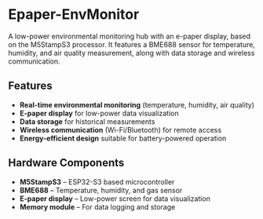 # Epaper-EnvMonitor

A low-power environmental monitoring hub with an e-paper display, based on the M5StampS3 processor. It features a BME688 sensor for temperature, humidity, and air quality measurement, along with data storage and wireless communication.

## Features
- **Real-time environmental monitoring** (temperature, humidity, air quality)
- **E-paper display** for low-power data visualization
- **Data storage** for historical measurements
- **Wireless communication** (Wi-Fi/Bluetooth) for remote access
- **Energy-efficient design** suitable for battery-powered operation

## Hardware Components
- **M5StampS3** – ESP32-S3 based microcontroller
- **BME688** – Temperature, humidity, and gas sensor
- **E-paper display** – Low-power screen for data visualization
- **Memory module** – For data logging and storage

